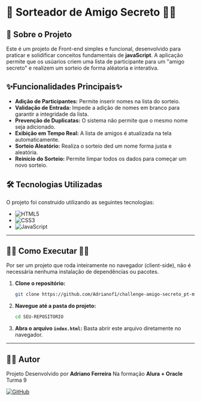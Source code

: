 # 🎁 Sorteador de Amigo Secreto 🎉✨

## 📖 Sobre o Projeto

Este é um projeto de Front-end simples e funcional, desenvolvido para praticar e solidificar conceitos fundamentais de **javaScript**. 
A aplicação permite que os usúarios criem uma lista de participante para um "amigo secreto" e realizem um sorteio de forma aléatoria e interativa.

## ✨Funcionalidades Principais✨ 

- **Adição de Participantes:** Permite inserir nomes na lista do sorteio.
- **Validação de Entrada:** Impede a adição de nomes em branco para garantir a integridade da lista.
- **Prevenção de Duplicatas:** O sistema não permite que o mesmo nome seja adicionado.
- **Exibição em Tempo Real:** A lista de amigos é atualizada na tela automaticamente.
- **Sorteio Aleatório:** Realiza o sorteio ded um nome forma justa e aleatória.
- **Reinício do Sorteio:** Permite limpar todos os dados para começar um novo sorteio.


## 🛠️ Tecnologias Utilizadas

O projeto foi construido utilizando as seguintes tecnologias:

-   ![HTML5](https://img.shields.io/badge/html5-%23E34F26.svg?style=for-the-badge&logo=html5&logoColor=white)
-   ![CSS3](https://img.shields.io/badge/css3-%231572B6.svg?style=for-the-badge&logo=css3&logoColor=white)
-   ![JavaScript](https://img.shields.io/badge/javascript-%23323330.svg?style=for-the-badge&logo=javascript&logoColor=%23F7DF1E)

---

## 👨‍💻 Como Executar 👩‍💻

Por ser um projeto que roda inteiramente no navegador (client-side), não é necessária nenhuma instalação de dependências ou pacotes.

1. **Clone o repositório:**
    ```bash
    git clone https://github.com/Adrianof1/challenge-amigo-secreto_pt-main.git
    ```

    
2. **Navegue até a pasta do projeto:**
    ```bash
    cd SEU-REPOSITORIO
    ```

3. **Abra o arquivo `index.html`:** 
    Basta abrir este arquivo diretamente no navegador.

---

## 👨‍💻 Autor

Projeto Desenvolvido por **Adriano Ferreira**
Na formação **Alura + Oracle** Turma 9

[![GitHub](https://img.shields.io/badge/GitHub-100000?style=for-the-badge&logo=github&logoColor=white)](https://github.com/Adrianof1)

